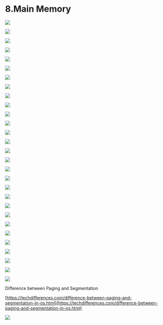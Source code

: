 # 8.Main Memory

![](../.gitbook/assets/image%20%2867%29.png)

![](../.gitbook/assets/image%20%2897%29.png)

![](../.gitbook/assets/image%20%2857%29.png)

![](../.gitbook/assets/image%20%28103%29.png)

![](../.gitbook/assets/image%20%2880%29.png)

![](../.gitbook/assets/image%20%2841%29.png)

![](../.gitbook/assets/image%20%2878%29.png)

![](../.gitbook/assets/image%20%2829%29.png)

![](../.gitbook/assets/image%20%2887%29.png)

![](../.gitbook/assets/image%20%2855%29.png)

![](../.gitbook/assets/image%20%2835%29.png)

![](../.gitbook/assets/image%20%28101%29.png)

![](../.gitbook/assets/image%20%2833%29.png)

![](../.gitbook/assets/image%20%2888%29.png)

![](../.gitbook/assets/image%20%28126%29.png)

![](../.gitbook/assets/image%20%2896%29.png)

![](../.gitbook/assets/image%20%2873%29.png)

![](../.gitbook/assets/image%20%2810%29.png)

![](../.gitbook/assets/image%20%28111%29.png)

![](../.gitbook/assets/image%20%2839%29.png)

![](../.gitbook/assets/image%20%2890%29.png)

![](../.gitbook/assets/image%20%2825%29.png)

![](../.gitbook/assets/image%20%285%29.png)

![](../.gitbook/assets/image%20%2884%29.png)



![](../.gitbook/assets/image%20%2830%29.png)

![](../.gitbook/assets/image%20%2894%29.png)

![](../.gitbook/assets/image%20%28109%29.png)



![](../.gitbook/assets/image%20%2817%29.png)



![](../.gitbook/assets/image%20%2893%29.png)



Difference between Paging and Segmentation 

[https://techdifferences.com/difference-between-paging-and-segmentation-in-os.html](https://techdifferences.com/difference-between-paging-and-segmentation-in-os.html)

![](../.gitbook/assets/image%20%2861%29.png)















